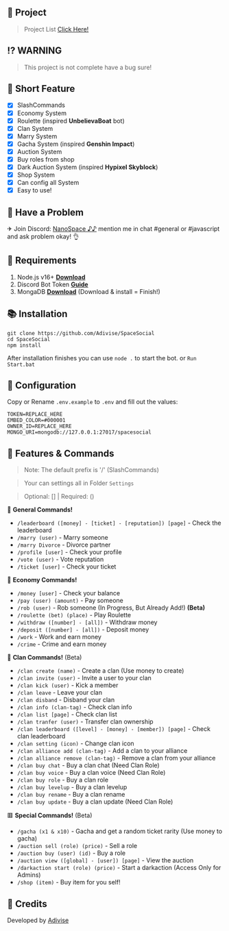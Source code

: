 ## 🔔 Project

> Project List [Click Here!](https://github.com/Adivise/SpaceSocial/projects/1)

## ⁉ WARNING

> This project is not complete have a bug sure!

## 📑 Short Feature
- [x] SlashCommands
- [x] Economy System
- [x] Roulette (inspired **UnbelievaBoat** bot)
- [x] Clan System
- [x] Marry System
- [x] Gacha System (inspired **Genshin Impact**)
- [x] Auction System
- [x] Buy roles from shop
- [x] Dark Auction System (inspired **Hypixel Skyblock**)
- [x] Shop System
- [x] Can config all System
- [x] Easy to use!

## 🚨 Have a Problem

✈ Join Discord:  [NanoSpace ♪♪](https://discord.gg/SNG3dh3MbR)
   mention me in chat #general or #javascript and ask problem okay! 👌

## 📎 Requirements

1. Node.js v16+ **[Download](https://nodejs.org/en/download/)**
2. Discord Bot Token **[Guide](https://discordjs.guide/preparations/setting-up-a-bot-application.html#creating-your-bot)**
3. MongaDB **[Download](https://www.mongodb.com/try/download/community)** (Download & install = Finish!)

## 📚 Installation

```
git clone https://github.com/Adivise/SpaceSocial
cd SpaceSocial
npm install
```

After installation finishes you can use `node .` to start the bot. or `Run Start.bat`

## 📄 Configuration

Copy or Rename `.env.example` to `.env` and fill out the values:

```.env
TOKEN=REPLACE_HERE
EMBED_COLOR=#000001
OWNER_ID=REPLACE_HERE
MONGO_URI=mongodb://127.0.0.1:27017/spacesocial
```

## 🔩 Features & Commands

> Note: The default prefix is '/' (SlashCommands)

> Your can settings all in Folder `Settings`

> Optional: [] | Required: ()

💫 **General Commands!** 
- `/leaderboard ([money] - [ticket] - [reputation]) [page]` - Check the leaderboard
- `/marry (user)` - Marry someone
- `/marry Divorce` - Divorce partner
- `/profile [user]` - Check your profile
- `/vote (user)` - Vote reputation
- `/ticket [user]` - Check your ticket

💌 **Economy Commands!** 
- `/money [user]` - Check your balance
- `/pay (user) (amount)` - Pay someone
- `/rob (user)` - Rob someone (In Progress, But Already Add!) **(Beta)**
- `/roulette (bet) (place)` - Play Roulette
- `/withdraw ([number] - [all])` - Withdraw money
- `/deposit ([number] - [all])` - Deposit money
- `/work` - Work and earn money
- `/crime` - Crime and earn money

🚻 **Clan Commands!** (Beta)
- `/clan create (name)` - Create a clan (Use money to create)
- `/clan invite (user)` - Invite a user to your clan 
- `/clan kick (user)` - Kick a member
- `/clan leave` - Leave your clan
- `/clan disband` - Disband your clan
- `/clan info (clan-tag)` - Check clan info
- `/clan list [page]` - Check clan list
- `/clan tranfer (user)` - Transfer clan ownership
- `/clan leaderboard ([level] - [money] - [member]) [page]` - Check clan leaderboard
- `/clan setting (icon)` - Change clan icon
- `/clan alliance add (clan-tag)` - Add a clan to your alliance
- `/clan alliance remove (clan-tag)` - Remove a clan from your alliance
- `/clan buy chat` - Buy a clan chat (Need Clan Role)
- `/clan buy voice` - Buy a clan voice (Need Clan Role)
- `/clan buy role` - Buy a clan role
- `/clan buy levelup` - Buy a clan levelup
- `/clan buy rename` - Buy a clan rename
- `/clan buy update` - Buy a clan update (Need Clan Role)

🟥 **Special Commands!** (Beta)
- `/gacha (x1 & x10)` - Gacha and get a random ticket rarity (Use money to gacha)
- `/auction sell (role) (price)` - Sell a role
- `/auction buy (user) (id)` - Buy a role
- `/auction view ([global] - [user]) [page]` - View the auction
- `/darkaction start (role) (price)` - Start a darkaction (Access Only for Admins)
- `/shop (item)` - Buy item for you self!

## 📝 Credits
Developed by [Adivise](https://github.com/Adivise)
